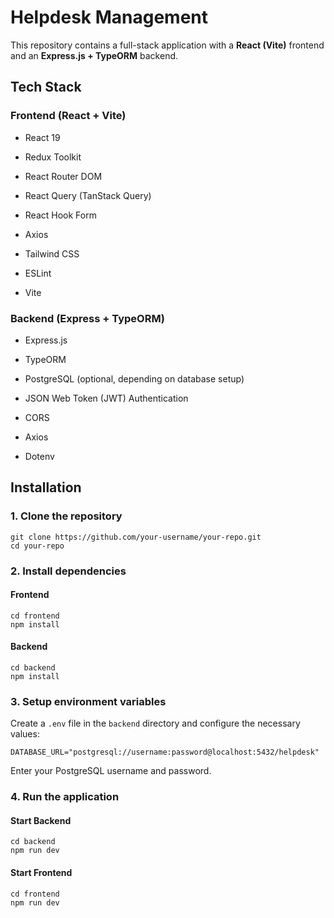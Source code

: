 # Helpdesk Management

This repository contains a full-stack application with a **React (Vite)** frontend and an **Express.js + TypeORM** backend.
## Tech Stack

### Frontend (React + Vite)

-   React 19
    
-   Redux Toolkit
    
-   React Router DOM
  
-   React Query (TanStack Query)
    
-   React Hook Form
    
-   Axios
    
-   Tailwind CSS
    
-   ESLint
    
-   Vite
    

### Backend (Express + TypeORM)

-   Express.js
    
-   TypeORM
    
-   PostgreSQL (optional, depending on database setup)
    
-   JSON Web Token (JWT) Authentication
    
-   CORS
    
-   Axios
    
-   Dotenv

## Installation

### 1. Clone the repository

    git clone https://github.com/your-username/your-repo.git
    cd your-repo
    
### 2. Install dependencies

#### Frontend
    cd frontend
    npm install
    
#### Backend

    cd backend
    npm install
### 3. Setup environment variables

Create a `.env` file in the `backend` directory and configure the necessary values:

    DATABASE_URL="postgresql://username:password@localhost:5432/helpdesk"
    
Enter your PostgreSQL username and password.

### 4. Run the application

#### Start Backend

    cd backend
	npm run dev

#### Start Frontend

	cd frontend
    npm run dev
